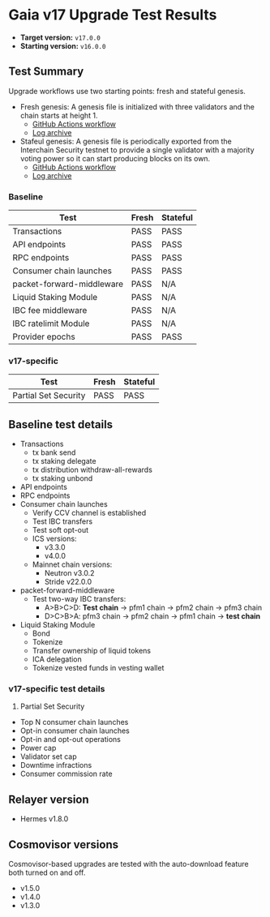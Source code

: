 # Gaia v17 Upgrade Test Results

* **Target version:** `v17.0.0`
* **Starting version:** `v16.0.0`

## Test Summary

Upgrade workflows use two starting points: fresh and stateful genesis.

* Fresh genesis: A genesis file is initialized with three validators and the chain starts at height 1.
  * [GitHub Actions workflow](https://github.com/hyphacoop/cosmos-release-testing/actions/runs/9172804242)
  * [Log archive](./v17-logs-fresh-state.zip)
* Stafeul genesis: A genesis file is periodically exported from the Interchain Security testnet to provide a single validator with a majority voting power so it can start producing blocks on its own.
  * [GitHub Actions workflow](https://github.com/hyphacoop/cosmos-release-testing/actions/runs/9067810923)
  * [Log archive](./v17-logs-stateful.zip)

### Baseline

| Test                      | Fresh | Stateful |
| ------------------------- | ----- | -------- |
| Transactions              | PASS  | PASS     |
| API endpoints             | PASS  | PASS     |
| RPC endpoints             | PASS  | PASS     |
| Consumer chain launches   | PASS  | PASS     |
| packet-forward-middleware | PASS  | N/A      |
| Liquid Staking Module     | PASS  | N/A      |
| IBC fee middleware        | PASS  | N/A      |
| IBC ratelimit Module      | PASS  | N/A      |
| Provider epochs           | PASS  | PASS     |

### v17-specific

| Test                 | Fresh | Stateful |
| -------------------- | ----- | -------- |
| Partial Set Security | PASS  | PASS     |

## Baseline test details

* Transactions
   * tx bank send
   * tx staking delegate
   * tx distribution withdraw-all-rewards
   * tx staking unbond
 * API endpoints
 * RPC endpoints
* Consumer chain launches
   * Verify CCV channel is established
   * Test IBC transfers
   * Test soft opt-out
   * ICS versions:
     * v3.3.0
     * v4.0.0
   * Mainnet chain versions:
     * Neutron v3.0.2
     * Stride v22.0.0
* packet-forward-middleware
   * Test two-way IBC transfers:
     * A>B>C>D: **Test chain** -> pfm1 chain -> pfm2 chain -> pfm3 chain
     * D>C>B>A: pfm3 chain -> pfm2 chain -> pfm1 chain -> **test chain**
* Liquid Staking Module
   * Bond
   * Tokenize
   * Transfer ownership of liquid tokens
   * ICA delegation
   * Tokenize vested funds in vesting wallet

### v17-specific test details

1. Partial Set Security
  * Top N consumer chain launches
  * Opt-in consumer chain launches
  * Opt-in and opt-out operations
  * Power cap
  * Validator set cap
  * Downtime infractions
  * Consumer commission rate

## Relayer version

* Hermes v1.8.0

## Cosmovisor versions

Cosmovisor-based upgrades are tested with the auto-download feature both turned on and off.

* v1.5.0
* v1.4.0
* v1.3.0
